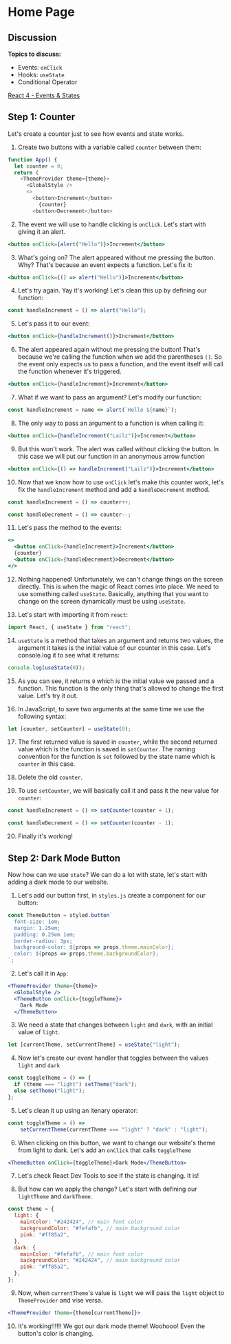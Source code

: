 # Home Page

## Discussion

**Topics to discuss:**

- Events: `onClick`
- Hooks: `useState`
- Conditional Operator

[React 4 - Events & States](https://docs.google.com/presentation/d/1XD1QxGNfEP_BmNRlHPyP2h5WTj6gi4ql0WemniTw4vY/edit#slide=id.g4424c630a5_0_7)

## Step 1: Counter

Let's create a counter just to see how events and state works.

1. Create two buttons with a variable called `counter` between them:

```javascript
function App() {
  let counter = 0;
  return (
    <ThemeProvider theme={theme}>
      <GlobalStyle />
      <>
        <button>Increment</button>
          {counter}
        <button>Decrement</button>
```

2. The event we will use to handle clicking is `onClick`. Let's start with giving it an alert.

```jsx
<button onClick={alert("Hello")}>Increment</button>
```

3. What's going on? The alert appeared without me pressing the button. Why? That's because an event expects a function. Let's fix it:

```jsx
<button onClick={() => alert("Hello")}>Increment</button>
```

4. Let's try again. Yay it's working! Let's clean this up by defining our function:

```javascript
const handleIncrement = () => alert("Hello");
```

5. Let's pass it to our event:

```jsx
<button onClick={handleIncrement()}>Increment</button>
```

6. The alert appeared again without me pressing the button! That's because we're calling the function when we add the parentheses `()`. So the event only expects us to pass a function, and the event itself will call the function whenever it's triggered.

```jsx
<button onClick={handleIncrement}>Increment</button>
```

7. What if we want to pass an argument? Let's modify our function:

```javascript
const handleIncrement = name => alert(`Hello ${name}`);
```

8. The only way to pass an argument to a function is when calling it:

```jsx
<button onClick={handleIncrement("Lailz")}>Increment</button>
```

9. But this won't work. The alert was called without clicking the button. In this case we will put our function in an anonymous arrow function

```jsx
<button onClick={() => handleIncrement("Lailz")}>Increment</button>
```

10. Now that we know how to use `onClick` let's make this counter work, let's fix the `handleIncrement` method and add a `handleDecrement` method.

```javascript
const handleIncrement = () => counter++;

const handleDecrement = () => counter--;
```

11. Let's pass the method to the events:

```jsx
<>
  <button onClick={handleIncrement}>Increment</button>
  {counter}
  <button onClick={handleDecrement}>Decrement</button>
</>
```

12. Nothing happened! Unfortunately, we can't change things on the screen directly. This is when the magic of React comes into place. We need to use something called `useState`. Basically, anything that you want to change on the screen dynamically must be using `useState`.

13. Let's start with importing it from `react`:

```javascript
import React, { useState } from "react";
```

14. `useState` is a method that takes an argument and returns two values, the argument it takes is the initial value of our counter in this case. Let's console.log it to see what it returns:

```javascript
console.log(useState(0));
```

15. As you can see, it returns `0` which is the initial value we passed and a function. This function is the only thing that's allowed to change the first value. Let's try it out.

16. In JavaScript, to save two arguments at the same time we use the following syntax:

```javascript
let [counter, setCounter] = useState(0);
```

17. The first returned value is saved in `counter`, while the second returned value which is the function is saved in `setCounter`. The naming convention for the function is `set` followed by the state name which is `counter` in this case.

18. Delete the old `counter`.

19. To use `setCounter`, we will basically call it and pass it the new value for `counter`:

```javascript
const handleIncrement = () => setCounter(counter + 1);

const handleDecrement = () => setCounter(counter - 1);
```

20. Finally it's working!

## Step 2: Dark Mode Button

Now how can we use `state`? We can do a lot with state, let's start with adding a dark mode to our website.

1. Let's add our button first, in `styles.js` create a component for our button:

```javascript
const ThemeButton = styled.button`
  font-size: 1em;
  margin: 1.25em;
  padding: 0.25em 1em;
  border-radius: 3px;
  background-color: ${props => props.theme.mainColor};
  color: ${props => props.theme.backgroundColor};
`;
```

2. Let's call it in `App`:

```jsx
<ThemeProvider theme={theme}>
  <GlobalStyle />
  <ThemeButton onClick={toggleTheme}>
    Dark Mode
  </ThemeButton>
```

3. We need a state that changes between `light` and `dark`, with an initial value of `light`.

```javascript
let [currentTheme, setCurrentTheme] = useState("light");
```

4. Now let's create our event handler that toggles between the values `light` and `dark`

```javascript
const toggleTheme = () => {
  if (theme === "light") setTheme("dark");
  else setTheme("light");
};
```

5. Let's clean it up using an itenary operator:

```javascript
const toggleTheme = () =>
    setCurrentTheme(currentTheme === "light" ? "dark" : "light");
```


6. When clicking on this button, we want to change our website's theme from light to dark. Let's add an `onClick` that calls `toggleTheme`

```jsx
<ThemeButton onClick={toggleTheme}>Dark Mode</ThemeButton>
```

7. Let's check React Dev Tools to see if the state is changing. It is!

8.  But how can we apply the change? Let's start with defining our `lightTheme` and `darkTheme`.

```javascript
const theme = {
  light: {
    mainColor: "#242424", // main font color
    backgroundColor: "#fefafb", // main background color
    pink: "#ff85a2",
  },
  dark: {
    mainColor: "#fefafb", // main font color
    backgroundColor: "#242424", // main background color
    pink: "#ff85a2",
  },
};
```

9. Now, when `currentTheme`'s value is `light` we will pass the `light` object to `ThemeProvider` and vise versa.

```jsx
<ThemeProvider theme={theme[currentTheme]}>
```

10. It's working!!!!!! We got our dark mode theme! Woohooo! Even the button's color is changing.

